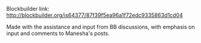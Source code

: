 

Blockbuilder link: http://blockbuilder.org/is64377/87f39f5ea96a1f72edc9335863d1cd04

Made with the assistance and input from BB discussions, with emphasis on input and comments to Manesha's posts.
